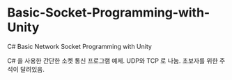 # Basic-Socket-Programming-with-Unity

C# Basic Network Socket Programming with Unity

C# 을 사용한 간단한 소켓 통신 프로그램 예제.
UDP와 TCP 로 나눔. 초보자를 위한 주석이 달려있음.
